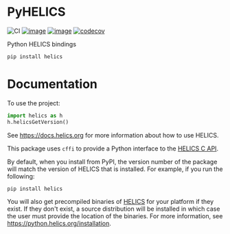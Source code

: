 # PyHELICS

![CI](https://github.com/GMLC-TDC/pyhelics/workflows/CI/badge.svg)
[![image](https://badges.gitter.im/GMLC-TDC/pyhelics.png)](https://gitter.im/GMLC-TDC/HELICS)
[![image](https://img.shields.io/badge/docs-ready-blue.svg)](https://python.helics.org)
[![codecov](https://codecov.io/gh/GMLC-TDC/pyhelics/branch/master/graph/badge.svg)](https://codecov.io/gh/GMLC-TDC/pyhelics)

Python HELICS bindings

```bash
pip install helics
```

Documentation
=============

To use the project:

```python
import helics as h
h.helicsGetVersion()
```

See <https://docs.helics.org> for more information about how to use HELICS.

This package uses `cffi` to provide a Python interface to the [HELICS C API](https://docs.helics.org/en/latest/c-api-reference/index.html).

By default, when you install from PyPI, the version number of the package will match the version of HELICS that is installed.
For example, if you run the following:

```
pip install helics
```

You will also get precompiled binaries of [HELICS](https://github.com/GMLC-TDC/HELICS/releases/latest) for your platform if they exist.
If they don't exist, a source distribution will be installed in which case the user must provide the location of the binaries.
For more information, see <https://python.helics.org/installation>.

